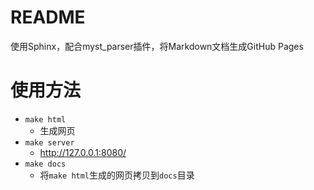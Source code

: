 # README

使用Sphinx，配合myst_parser插件，将Markdown文档生成GitHub Pages

# 使用方法

* `make html`
  * 生成网页
* `make server`
  * http://127.0.0.1:8080/
* `make docs`
  * 将`make html`生成的网页拷贝到`docs`目录